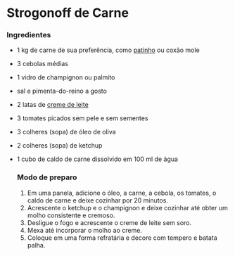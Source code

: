 # Strogonoff de Carne 

### Ingredientes 

- 1 kg de carne de sua preferência, como [patinho](https://blog.tudogostoso.com.br/cardapios/receitas-salgadas/receitas-com-patinho/) ou coxão mole

- 3 cebolas médias

- 1 vidro de champignon ou palmito

- sal e pimenta-do-reino a gosto

- 2 latas de [creme de leite](https://blog.tudogostoso.com.br/dicas-de-cozinha/creme-de-leite-fresco-caseiro-de-caixinha-e-mais/)

- 3 tomates picados sem pele e sem sementes

- 3 colheres (sopa) de óleo de oliva

- 2 colheres (sopa) de ketchup

- 1 cubo de caldo de carne dissolvido em 100 ml de água

  ### Modo de preparo

  1. Em uma panela, adicione o óleo, a carne, a cebola, os tomates, o caldo de carne e deixe cozinhar por 20 minutos.
  2. Acrescente o ketchup e o champignon e deixe cozinhar até obter um molho consistente e cremoso.
  3. Desligue o fogo e acrescente o creme de leite sem soro.
  4. Mexa até incorporar o molho ao creme.
  5. Coloque em uma forma refratária e decore com tempero e batata palha.

